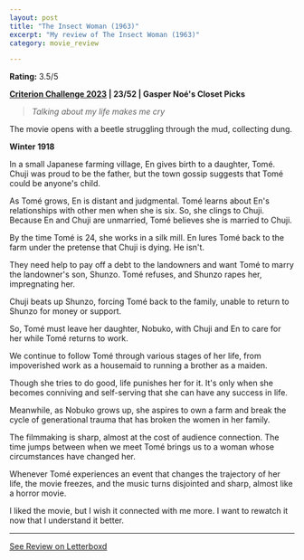 ```yaml
---
layout: post
title: "The Insect Woman (1963)"
excerpt: "My review of The Insect Woman (1963)"
category: movie_review

---
```


**Rating:** 3.5/5

<a href="https://boxd.it/pXW6q/detail" title="Criterion Challenge 2023" style="font-weight: bold;">Criterion Challenge 2023</a><b> | 23/52 | Gasper Noé's Closet Picks</b>

<blockquote><i>Talking about my life makes me cry</i></blockquote>

The movie opens with a beetle struggling through the mud, collecting dung.

<b>Winter 1918</b>

In a small Japanese farming village, En gives birth to a daughter, Tomé. Chuji was proud to be the father, but the town gossip suggests that Tomé could be anyone's child.

As Tomé grows, En is distant and judgmental. Tomé learns about En's relationships with other men when she is six. So, she clings to Chuji. Because En and Chuji are unmarried, Tomé believes she is married to Chuji.

By the time Tomé is 24, she works in a silk mill. En lures Tomé back to the farm under the pretense that Chuji is dying. He isn't.

They need help to pay off a debt to the landowners and want Tomé to marry the landowner's son, Shunzo. Tomé refuses, and Shunzo rapes her, impregnating her.

Chuji beats up Shunzo, forcing Tomé back to the family, unable to return to Shunzo for money or support.

So, Tomé must leave her daughter, Nobuko, with Chuji and En to care for her while Tomé returns to work.

We continue to follow Tomé through various stages of her life, from impoverished work as a housemaid to running a brother as a maiden.

Though she tries to do good, life punishes her for it. It's only when she becomes conniving and self-serving that she can have any success in life.

Meanwhile, as Nobuko grows up, she aspires to own a farm and break the cycle of generational trauma that has broken the women in her family.

The filmmaking is sharp, almost at the cost of audience connection. The time jumps between when we meet Tomé brings us to a woman whose circumstances have changed her.

Whenever Tomé experiences an event that changes the trajectory of her life, the movie freezes, and the music turns disjointed and sharp, almost like a horror movie.

I liked the movie, but I wish it connected with me more. I want to rewatch it now that I understand it better.

<hr>

[See Review on Letterboxd](https://boxd.it/5cMjwz)
